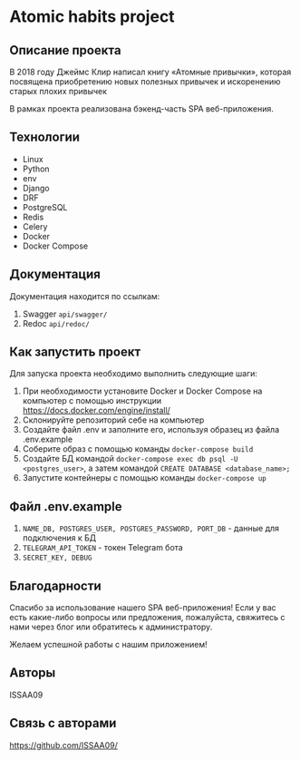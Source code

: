 # Atomic habits project

## Описание проекта

В 2018 году Джеймс Клир написал книгу «Атомные привычки», которая посвящена приобретению новых полезных привычек и
искоренению старых плохих привычек

В рамках проекта реализована бэкенд-часть SPA веб-приложения.

## Технологии

- Linux
- Python
- env
- Django
- DRF
- PostgreSQL
- Redis
- Celery
- Docker
- Docker Compose

## Документация

Документация находится по ссылкам:

1. Swagger `api/swagger/`
2. Redoc `api/redoc/`

## Как запустить проект

Для запуска проекта необходимо выполнить следующие шаги:
1. При необходимости установите Docker и Docker Compose на компьютер с помощью инструкции https://docs.docker.com/engine/install/
2. Cклонируйте репозиторий себе на компьютер
3. Создайте файл .env и заполните его, используя образец из файла .env.example
4. Соберите образ с помощью команды `docker-compose build`
5. Создайте БД командой `docker-compose exec db psql -U <postgres_user>`, а затем командой `CREATE DATABASE <database_name>;`
6. Запустите контейнеры с помощью команды `docker-compose up`

## Файл .env.example

1. `NAME_DB, POSTGRES_USER, POSTGRES_PASSWORD, PORT_DB` - данные для подключения к БД
2. `TELEGRAM_API_TOKEN` - токен Telegram бота
3. `SECRET_KEY, DEBUG`

## Благодарности

Спасибо за использование нашего SPA веб-приложения! Если у вас есть какие-либо вопросы или предложения,
пожалуйста, свяжитесь с нами через блог или обратитесь к администратору.

Желаем успешной работы с нашим приложением!

## Авторы

ISSAA09

## Связь с авторами

https://github.com/ISSAA09/